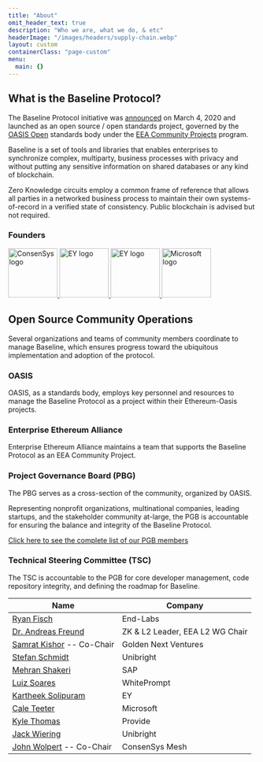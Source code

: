 ```yaml
---
title: "About"
omit_header_text: true
description: "Who we are, what we do, & etc"
headerImage: "/images/headers/supply-chain.webp"
layout: custom
containerClass: "page-custom"
menu:
  main: {}
---
```


<div class="container">
<div class="row justify-content-center">
  <div class="col-md-16 col-lg-14 col-xl-12">
<div class="section">

<h2 class="mt-0"> What is the Baseline Protocol?</h2>

The Baseline Protocol initiative was [announced](https://consensys.net/blog/press-release/ey-and-consensys-announce-formation-of-baseline-protocol-initiative-to-make-ethereum-mainnet-safe-and-effective-for-enterprises/) on March 4, 2020 and launched as an open source / open standards project, governed by the [OASIS Open](https://oasis-open.org) standards body under the [EEA Community Projects](https://entethalliance.org/eeacommunityprojects/) program.

Baseline is a set of tools and libraries that enables enterprises to synchronize complex, multiparty, business processes with privacy and without putting any sensitive information on shared databases or any kind of blockchain.

Zero Knowledge circuits employ a common frame of reference that allows all parties in a networked business process to maintain their own systems-of-record in a verified state of consistency. Public blockchain is advised but not required.

### Founders
<a href="https://consensys.net/" target="_blank" rel="noreferrer noopener" class="d-inline-block me-2 me-md-5">
  <img src="/images/sponsors/logo-consensys.png" alt="ConsenSys logo" width="100" class="lazyload blur-up">
</a>
<a href="https://www.ey.com/" target="_blank" rel="noreferrer noopener" class="d-inline-block me-2 me-md-5">
  <img src="/images/sponsors/logo-ey.svg" alt="EY logo" width="100" class="lazyload blur-up logo-light">
  <img src="/images/sponsors/logo-ey-white.svg" alt="EY logo" width="100" class="lazyload blur-up logo-dark">
</a>
<a href="https://www.microsoft.com/" target="_blank" rel="noreferrer noopener" class="d-inline-block">
  <img src="/images/sponsors/logo-microsoft.svg" alt="Microsoft logo" width="100" class="lazyload blur-up">
</a>
</div>
<div class="section pt-0">
<h2 class="mt-0">Open Source Community Operations</h2>
Several organizations and teams of community members coordinate to manage Baseline, which ensures progress toward the ubiquitous implementation and adoption of the protocol.

<img data-src="/images/diagram.png" alt="" class="lazyload img-fluid">

<h3>OASIS</h3>
OASIS, as a standards body, employs key personnel and resources to manage the Baseline Protocol as a project within their Ethereum-Oasis projects.

<h3>Enterprise Ethereum Alliance</h3>
Enterprise Ethereum Alliance maintains a team that supports the Baseline Protocol as an EEA Community Project.

<h3>Project Governance Board (PBG)</h3>

The PBG serves as a cross-section of the community, organized by OASIS.

Representing nonprofit organizations, multinational companies, leading startups, and the stakeholder community at-large, the PGB is accountable for ensuring the balance and integrity of the Baseline Protocol.

[Click here to see the complete list of our PGB members](https://docs.baseline-protocol.org/governance/project-governance-board)

<h3>Technical Steering Committee (TSC)</h2>

The TSC is accountable to the PGB for core developer management, code repository integrity, and defining the roadmap for Baseline.

<div class="table-responsive">
<table class="table table-bordered">
  <thead>
    <tr>
      <th>Name</th>
      <th>Company</th>
    </tr>
  </thead>
  <tbody>
    <tr>
      <td><a href="https://www.linkedin.com/in/ryanfisch/" target="_blank" rel="noreferrer noopener">Ryan Fisch</a></td>
      <td>End-Labs</td>
    </tr>
    <tr>
      <td><a href="https://www.linkedin.com/in/afconsultant/" target="_blank" rel="noreferrer noopener">Dr. Andreas Freund</a></td>
      <td>ZK & L2 Leader, EEA L2 WG Chair</td>
    </tr>
    <tr>
      <td><a href="https://www.linkedin.com/in/afconsultant/" target="_blank" rel="noreferrer noopener">Samrat Kishor</a> -- Co-Chair</td>
      <td>Golden Next Ventures</td>
    </tr>
    <tr>
      <td><a href="https://www.linkedin.com/in/stefschmidt/" target="_blank" rel="noreferrer noopener">Stefan Schmidt</a></td>
      <td>Unibright</td>
    </tr>
    <tr>
      <td><a href="https://www.linkedin.com/in/mehran-shakeri-8833b347/" target="_blank" rel="noreferrer noopener">Mehran Shakeri</a></td>
      <td>SAP</td>
    </tr>
    <tr>
      <td><a href="https://www.linkedin.com/in/luizhamiltonsoares/" target="_blank" rel="noreferrer noopener">Luiz Soares</a></td>
      <td>WhitePrompt</td>
    </tr>
    <tr>
      <td><a href="https://www.linkedin.com/in/kartheek-solipuram-62970a8/" target="_blank" rel="noreferrer noopener">Kartheek Solipuram</a></td>
      <td>EY</td>
    </tr>
    <tr>
      <td><a href="https://www.linkedin.com/in/caleteeter/" target="_blank" rel="noreferrer noopener">Cale Teeter</a></td>
      <td>Microsoft</td>
    </tr>
    <tr>
      <td><a href="https://www.linkedin.com/in/kylebthomas/" target="_blank" rel="noreferrer noopener">Kyle Thomas</a></td>
      <td>Provide</td>
    </tr>
    <tr>
      <td><a href="https://www.linkedin.com/in/jackwiering1977/" target="_blank" rel="noreferrer noopener">Jack Wiering</a></td>
      <td>Unibright</td>
    </tr>
    <tr>
      <td><a href="https://www.linkedin.com/in/johnwolpert/" target="_blank" rel="noreferrer noopener">John Wolpert</a> -- Co-Chair</td>
      <td>ConsenSys Mesh</td>
    </tr>
  </tbody>
</table>
</div>
</div>
</div>
</div>
</div>
